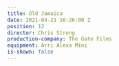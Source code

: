 ```yaml
---
title: Old Jamaica
date: 2021-04-21 16:26:00 Z
position: 12
director: Chris Strong
production-company: The Gate Films
equipment: Arri Alexa Mini
is-shown: false
---
```


